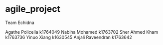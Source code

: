 # agile_project
Team Echidna

Agathe Policella
k1764049
Nabiha Mohamed
k1763702
Sher Ahmed Kham
k1763736
Yinuo Xiang
k1630545
Anjali Raveendran
k1763642
